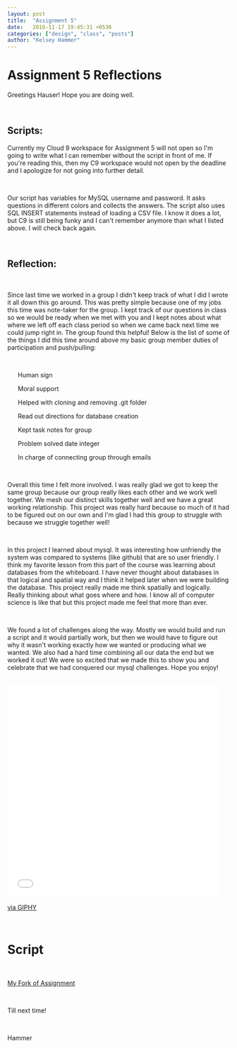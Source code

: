 ```yaml
---
layout: post
title:  "Assignment 5"
date:   2016-11-17 19:45:31 +0530
categories: ["design", "class", "posts"]
author: "Kelsey Hammer"
---
```

<h1> Assignment 5 Reflections </h1>

<p> Greetings Hauser! Hope you are doing well.</p>

<br>

<h2> Scripts: </h2>

<p> Currently my Cloud 9 workspace for Assignment 5 will not open so I'm going
to write what I can remember without the script in front of me. If you're 
reading this, then my C9 workspace would not open by the deadline and I 
apologize for not going into further detail. </p>

<br>

<p> Our script has variables for MySQL username and password. It asks questions in different colors and collects the answers. 
The script also uses SQL INSERT statements instead of loading a CSV file. I know it does a lot, but C9 is still being funky and I can't remember anymore than what I listed above. I will check back again. 
</p>

<br> 

<h2> Reflection: </h2>

<br> 

<p> Since last time we worked in a group I didn't keep track of what 
I did I wrote it all down this go around. This was pretty simple 
because one of my jobs this time was note-taker for the group. I
kept track of our questions in class so we would be ready when we 
met with you and I kept notes about what where we left off each class
period so when we came back next time we could jump right in. The 
group found this helpful! Below is the list of some of the things I did 
this time around above my basic group member duties of participation
and push/pulling: </p>

<br>

 <ul> Human sign  </ul>
 <ul> Moral support  </ul>
 <ul> Helped with cloning and removing .git folder  </ul>
 <ul> Read out directions for database creation  </ul>
 <ul> Kept task notes for group  </ul>
 <ul> Problem solved date integer  </ul>
 <ul> In charge of connecting group through emails  </ul>

<br> 

<p> 

Overall this time I felt more involved. I was really glad we got to keep
the same group because our group really likes each other and we work
well together. We mesh our distinct skills together well and we have
a great working relationship. This project was really hard because
so much of it had to be figured out on our own and I'm glad I had this
group to struggle with because we struggle together well! </p>

<br> 

<p>

In this project I learned about mysql. It was interesting how unfriendly
the system was compared to systems (like github) that are so user friendly. 
I think my favorite lesson from this part of the course was learning about 
databases from the whiteboard. I have never thought about databases in that
logical and spatial way and I think it helped later when we were building 
the database. This project really made me think spatially and logically. Really
thinking about what goes where and how. I know all of computer science is like
that but this project made me feel that more than ever. </p>

<br>

<p>

We found a lot of challenges along the way. Mostly we would build and run a script
and it would partially work, but then we would have to figure out why it wasn't working
exactly how we wanted or producing what we wanted. We also had a hard time combining all
our data the end but we worked it out! We were so excited that we made this to show you 
and celebrate that we had conquered our mysql challenges. Hope you enjoy! </p>

<br>

<iframe src="//giphy.com/embed/l0Hly4MlD2aPvXgas" width="480" height="480" frameBorder="0" class="giphy-embed" allowFullScreen></iframe><p><a href="http://giphy.com/gifs/l0Hly4MlD2aPvXgas">via GIPHY</a></p>

<br> 

<h1> Script </h1> 

<br> 

<a href="https://github.com/kelhammer/team-fred-assignment-5">My Fork of Assignment</a>

<br> 

Till next time!

<br>

Hammer

